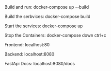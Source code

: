Build and run:
    docker-compose up --build

Build the serbvices:
    docker-compose build

Start the services:
    docker-compose up

Stop the Containers:
    docker-compose down
    ctrl+c


Frontend:
    localhost:80

Backend:
    localhost:8080

FastApi Docs:
    localhost:8080/docs
